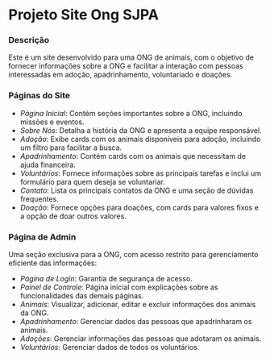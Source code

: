 # Projeto Site Ong SJPA


### Descrição
Este é um site desenvolvido para uma ONG de animais, com o objetivo de fornecer informações sobre a ONG e facilitar a interação com pessoas interessadas em adoção, apadrinhamento, voluntariado e doações. 

### Páginas do Site

-  *Página Inicial*: Contém seções importantes sobre a ONG, incluindo missões e eventos.
- *Sobre Nós*: Detalha a história da ONG e apresenta a equipe responsável.
- *Adoção*: Exibe cards com os animais disponíveis para adoção, incluindo um filtro para facilitar a busca.
- *Apadrinhamento*: Contém cards com os animais que necessitam de ajuda financeira.
- *Voluntários*: Fornece informações sobre as principais tarefas e inclui um formulário para quem deseja se voluntariar.
- *Contato*: Lista os principais contatos da ONG e uma seção de dúvidas frequentes.
- *Doação*: Fornece opções para doações, com cards para valores fixos e a opção de doar outros valores.


### Página de Admin
Uma seção exclusiva para a ONG, com acesso restrito para gerenciamento eficiente das informações:

- *Página de Login*: Garantia de segurança de acesso.
- *Painel de Controle*: Página inicial com explicações sobre as funcionalidades das demais páginas.
- *Animais*: Visualizar, adicionar, editar e excluir informações dos animais da ONG.
- *Apadrinhamento*: Gerenciar dados das pessoas que apadrinharam os animais.
- *Adoções*: Gerenciar informações das pessoas que adotaram os animais.
- *Voluntários*: Gerenciar dados de todos os voluntários.

